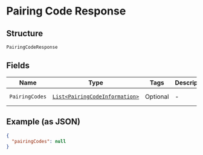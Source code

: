 
# Pairing Code Response

## Structure

`PairingCodeResponse`

## Fields

| Name | Type | Tags | Description | Getter | Setter |
|  --- | --- | --- | --- | --- | --- |
| `PairingCodes` | [`List<PairingCodeInformation>`](../../doc/models/pairing-code-information.md) | Optional | - | List<PairingCodeInformation> getPairingCodes() | setPairingCodes(List<PairingCodeInformation> pairingCodes) |

## Example (as JSON)

```json
{
  "pairingCodes": null
}
```

